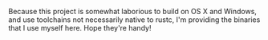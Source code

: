 Because this project is somewhat laborious to build on OS X and Windows, and
use toolchains not necessarily native to rustc, I'm providing the binaries
that I use myself here. Hope they're handy!
